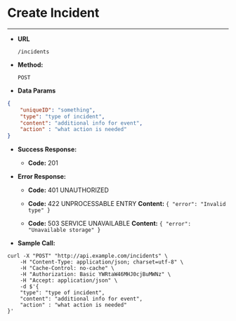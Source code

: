 ﻿# Create Incident

----

* **URL**

    `/incidents`

* **Method:**

    `POST`
  
* **Data Params**

```json
{
    "uniqueID": "something",
    "type": "type of incident",
    "content": "additional info for event",
    "action" : "what action is needed"
}

```

* **Success Response:**
    * **Code:** 201
 
* **Error Response:**

    * **Code:** 401 UNAUTHORIZED

    * **Code:** 422 UNPROCESSABLE ENTRY
      **Content:** `{ "error": "Invalid type" }`

    * **Code:** 503 SERVICE UNAVAILABLE 
      **Content:** `{ "error": "Unavailable storage" }`

* **Sample Call:**

```
curl -X "POST" "http://api.example.com/incidents" \
	-H "Content-Type: application/json; charset=utf-8" \
	-H "Cache-Control: no-cache" \
	-H "Authorization: Basic YWRtaW46MHJ0cjBuMWNz" \
	-H "Accept: application/json" \
	-d $'{
    "type": "type of incident",
    "content": "additional info for event",
    "action" : "what action is needed"
}'

```